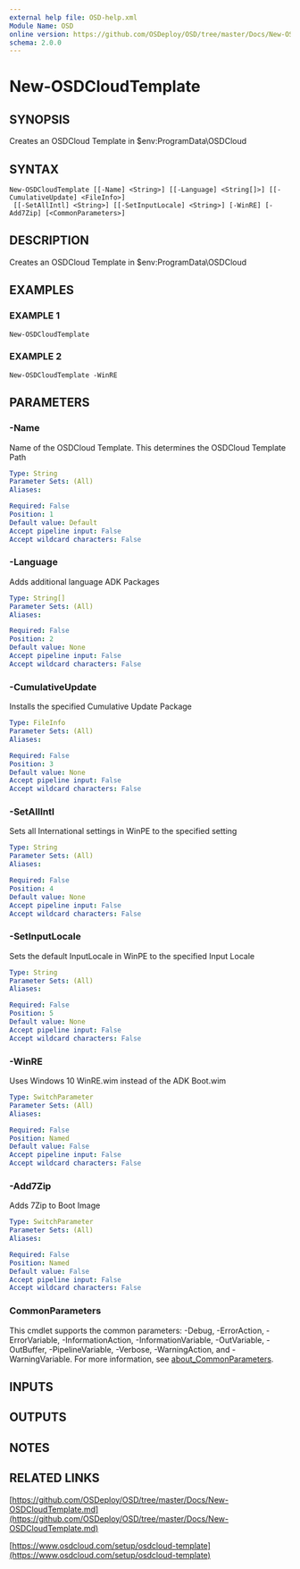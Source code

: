 ```yaml
---
external help file: OSD-help.xml
Module Name: OSD
online version: https://github.com/OSDeploy/OSD/tree/master/Docs/New-OSDCloudTemplate.md
schema: 2.0.0
---
```


# New-OSDCloudTemplate

## SYNOPSIS
Creates an OSDCloud Template in $env:ProgramData\OSDCloud

## SYNTAX

```
New-OSDCloudTemplate [[-Name] <String>] [[-Language] <String[]>] [[-CumulativeUpdate] <FileInfo>]
 [[-SetAllIntl] <String>] [[-SetInputLocale] <String>] [-WinRE] [-Add7Zip] [<CommonParameters>]
```

## DESCRIPTION
Creates an OSDCloud Template in $env:ProgramData\OSDCloud

## EXAMPLES

### EXAMPLE 1
```
New-OSDCloudTemplate
```

### EXAMPLE 2
```
New-OSDCloudTemplate -WinRE
```

## PARAMETERS

### -Name
Name of the OSDCloud Template.
This determines the OSDCloud Template Path

```yaml
Type: String
Parameter Sets: (All)
Aliases:

Required: False
Position: 1
Default value: Default
Accept pipeline input: False
Accept wildcard characters: False
```

### -Language
Adds additional language ADK Packages

```yaml
Type: String[]
Parameter Sets: (All)
Aliases:

Required: False
Position: 2
Default value: None
Accept pipeline input: False
Accept wildcard characters: False
```

### -CumulativeUpdate
Installs the specified Cumulative Update Package

```yaml
Type: FileInfo
Parameter Sets: (All)
Aliases:

Required: False
Position: 3
Default value: None
Accept pipeline input: False
Accept wildcard characters: False
```

### -SetAllIntl
Sets all International settings in WinPE to the specified setting

```yaml
Type: String
Parameter Sets: (All)
Aliases:

Required: False
Position: 4
Default value: None
Accept pipeline input: False
Accept wildcard characters: False
```

### -SetInputLocale
Sets the default InputLocale in WinPE to the specified Input Locale

```yaml
Type: String
Parameter Sets: (All)
Aliases:

Required: False
Position: 5
Default value: None
Accept pipeline input: False
Accept wildcard characters: False
```

### -WinRE
Uses Windows 10 WinRE.wim instead of the ADK Boot.wim

```yaml
Type: SwitchParameter
Parameter Sets: (All)
Aliases:

Required: False
Position: Named
Default value: False
Accept pipeline input: False
Accept wildcard characters: False
```

### -Add7Zip
Adds 7Zip to Boot Image

```yaml
Type: SwitchParameter
Parameter Sets: (All)
Aliases:

Required: False
Position: Named
Default value: False
Accept pipeline input: False
Accept wildcard characters: False
```

### CommonParameters
This cmdlet supports the common parameters: -Debug, -ErrorAction, -ErrorVariable, -InformationAction, -InformationVariable, -OutVariable, -OutBuffer, -PipelineVariable, -Verbose, -WarningAction, and -WarningVariable. For more information, see [about_CommonParameters](http://go.microsoft.com/fwlink/?LinkID=113216).

## INPUTS

## OUTPUTS

## NOTES

## RELATED LINKS

[https://github.com/OSDeploy/OSD/tree/master/Docs/New-OSDCloudTemplate.md](https://github.com/OSDeploy/OSD/tree/master/Docs/New-OSDCloudTemplate.md)

[https://www.osdcloud.com/setup/osdcloud-template](https://www.osdcloud.com/setup/osdcloud-template)

